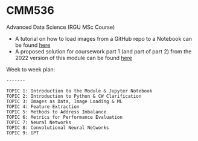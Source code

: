 # CMM536

Advanced Data Science (RGU MSc Course)

* A tutorial on how to load images from a GitHub repo to a Notebook can be found [here](https://github.com/carlosfmorenog/CMM536_Data_Loading_Tutorial)
* A proposed solution for coursework part 1 (and part of part 2) from the 2022 version of this module can be found [here](https://github.com/carlosfmorenog/CMM536_CW_2022)

Week to week plan:

    -------

    TOPIC 1: Introduction to the Module & Jupyter Notebook
    TOPIC 2: Introduction to Python & CW Clarification
    TOPIC 3: Images as Data, Image Loading & ML
    TOPIC 4: Feature Extraction
    TOPIC 5: Methods to Address Imbalance
    TOPIC 6: Metrics for Performance Evaluation
    TOPIC 7: Neural Networks
    TOPIC 8: Convolutional Neural Networks
    TOPIC 9: GPT

